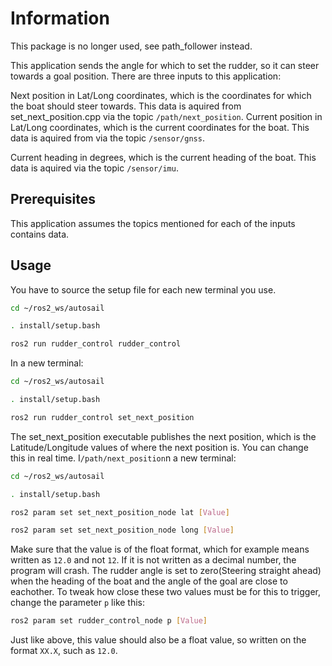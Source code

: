 # Information
This package is no longer used, see path_follower instead.


This application sends the angle for which to set the rudder, so it can steer towards a goal position. There are three inputs to this application:


Next position in Lat/Long coordinates, which is the coordinates for which the boat should steer towards. This data is aquired from set_next_position.cpp via the topic `/path/next_position`.
Current position in Lat/Long coordinates, which is the current coordinates for the boat. This data is aquired from via the topic `/sensor/gnss`.

Current heading in degrees, which is the current heading of the boat. This data is aquired via the topic `/sensor/imu`.

## Prerequisites

This application assumes the topics mentioned for each of the inputs contains data.

## Usage

You have to source the setup file for each new terminal you use.

```bash
cd ~/ros2_ws/autosail

. install/setup.bash

ros2 run rudder_control rudder_control
```
In a new terminal:

```bash
cd ~/ros2_ws/autosail

. install/setup.bash

ros2 run rudder_control set_next_position
```
The set_next_position executable publishes the next position, which is the Latitude/Longitude values of where the next position is. You can change this in real time. I`/path/next_position`n a new terminal:

```bash
cd ~/ros2_ws/autosail

. install/setup.bash

ros2 param set set_next_position_node lat [Value]

ros2 param set set_next_position_node long [Value]

```
Make sure that the value is of the float format, which for example means written as `12.0` and not `12`. If it is not written as a decimal number, the program will crash. The rudder angle is set to zero(Steering straight ahead) when the heading of the boat and the angle of the goal are close to eachother. To tweak how close these two values must be for this to trigger, change the parameter `p` like this:
```bash
ros2 param set rudder_control_node p [Value]
```
Just like above, this value should also be a float value, so written on the format `XX.X`, such as `12.0`.
